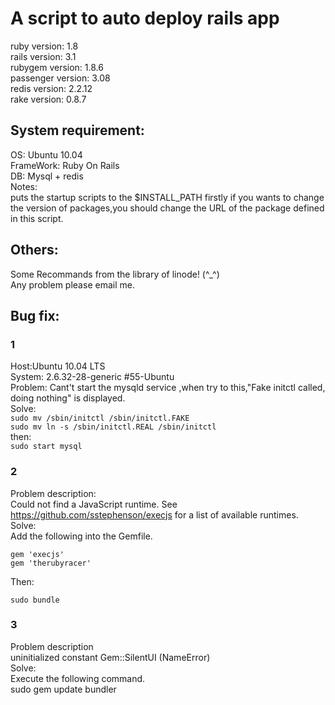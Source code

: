 A script to auto deploy rails app  
=================================

 ruby version: 		1.8  
 rails version: 	3.1   
 rubygem version: 	1.8.6  
 passenger version:	3.08  
 redis version: 	2.2.12  
 rake version:		0.8.7  

System requirement:  
------------------

 OS:			Ubuntu 10.04  
 FrameWork: 		Ruby On Rails  
 DB: 			Mysql + redis  
 Notes:  
   puts the startup scripts to the $INSTALL_PATH firstly if you wants to change the version of packages,you should change the URL of the package defined in this script.  
  
Others:  
------

Some Recommands from the library of linode! (^_^)  
Any problem please email me.  
   
Bug fix:  
-------
### 1
Host:Ubuntu 10.04 LTS  
System:  2.6.32-28-generic #55-Ubuntu  
Problem:  Cant't start the mysqld service ,when try to this,"Fake initctl called, doing nothing" is displayed.    
Solve:  
    `sudo mv /sbin/initctl /sbin/initctl.FAKE`  
    `sudo mv ln -s /sbin/initctl.REAL /sbin/initctl`  
then:  
    `sudo start mysql`
	
### 2
Problem description:  
Could not find a JavaScript runtime. See https://github.com/sstephenson/execjs for a list of available runtimes.  
Solve:  
Add the following into the Gemfile. 

	gem 'execjs'
	gem 'therubyracer'

Then:  

	sudo bundle

### 3
Problem description  
uninitialized constant Gem::SilentUI (NameError)  
Solve:  
Execute the following command.  
    sudo gem update bundler
